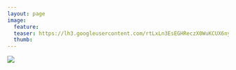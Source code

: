 ```yaml
---
layout: page
image:
  feature:
  teaser: https://lh3.googleusercontent.com/rtLxLn3EsEGHReczX0WuKCUX6nymPgQdooMLSoBeB8o=w245
  thumb:
---
```


[![](https://lh3.googleusercontent.com/sZrCdoW71aH1kRtnH-A2oAfS0pjsec7aiunECpDyQT0=w800)](https://lh3.googleusercontent.com/sZrCdoW71aH1kRtnH-A2oAfS0pjsec7aiunECpDyQT0=s0)
